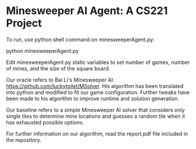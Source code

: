# Minesweeper AI Agent: A CS221 Project

To run, use python shell command on minesweeperAgent.py:

python minesweeperAgent.py

Edit minesweeperAgent.py static variables to set number of games, number of mines, and the size of the square board.

Our oracle refers to Bai Li's Minesweeper AI: https://github.com/luckytoilet/MSolver. His algorithm has been translated into python and modified to fit our game configuration. Further tweaks have been made to his algorithm to improve runtime and solution generation.

Our baseline refers to a simple Minesweeper AI solver that considers only single tiles to determine mine locations and guesses a random tile when it has exhausted possible options.

For further information on our algorithm, read the report.pdf file included in the repository.

